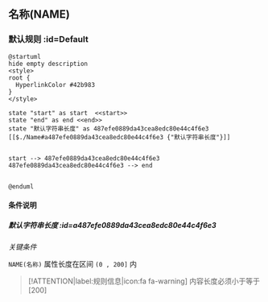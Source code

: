 ## 名称(NAME) <!-- {docsify-ignore-all} -->

   

### 默认规则 :id=Default

```plantuml
@startuml
hide empty description
<style>
root {
  HyperlinkColor #42b983
}
</style>

state "start" as start  <<start>>
state "end" as end <<end>>
state "默认字符串长度" as 487efe0889da43cea8edc80e44c4f6e3 [[$./Name#a487efe0889da43cea8edc80e44c4f6e3 {"默认字符串长度"}]]


start --> 487efe0889da43cea8edc80e44c4f6e3 
487efe0889da43cea8edc80e44c4f6e3 --> end 


@enduml
```

#### 条件说明

##### 默认字符串长度 :id=a487efe0889da43cea8edc80e44c4f6e3


*关键条件*


`NAME(名称)` 属性长度在区间 `(0 , 200]` 内

> [!ATTENTION|label:规则信息|icon:fa fa-warning]
> 内容长度必须小于等于[200]







